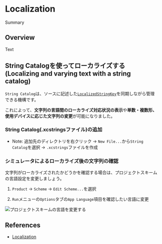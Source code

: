 # Localization

<!--@START_MENU_TOKEN@-->Summary<!--@END_MENU_TOKEN@-->

## Overview

<!--@START_MENU_TOKEN@-->Text<!--@END_MENU_TOKEN@-->

## String Catalogを使ってローカライズする(Localizing and varying text with a string catalog)

`String Catalog`は、ソースに記述した[`LocalizedStringKey`](https://developer.apple.com/documentation/swiftui/localizedstringkey)を同期しながら管理できる機構です。

これによって、**文字列の言語間のローカライズ対応状況の表示**や**単数・複数形、使用デバイスに応じた文字列の変更**が可能になりました。

### String Catalog(.xcstringsファイル)の追加

- Note: 追加先のディレクトリを右クリック → `New File...`から`String Catalog`を選択 → `.xcstrings`ファイルを作成

### シミュレータによるローカライズ後の文字列の確認

文字列がローカライズされたかどうかを確認する場合は、プロジェクトスキームの言語設定を変更しましょう。

1. `Product` → `Scheme` → `Edit Scheme...`を選択

2. `Run`メニューの`Options`タブの`App Language`項目を確認したい言語に変更

![プロジェクトスキームの言語を変更する](test-translations.png)

## References

- [Localization](https://developer.apple.com/documentation/xcode/localization)
